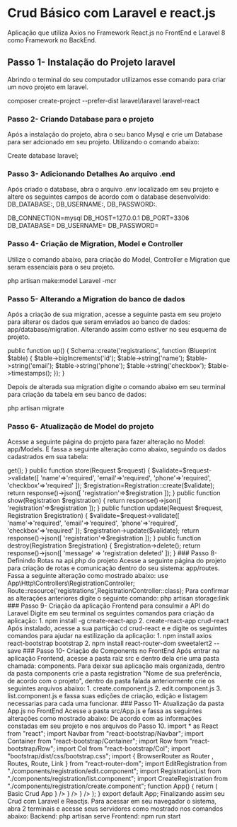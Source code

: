 # Crud Básico com Laravel e react.js

Aplicação que utiliza Axios no Framework React.js no FrontEnd e Laravel 8 como Framework no BackEnd.

## Passo 1- Instalação do Projeto laravel

Abrindo o terminal do seu computador utilizamos esse comando para criar um novo projeto em laravel.

composer create-project --prefer-dist laravel/laravel laravel-react

### Passo 2- Criando Database para o projeto

Após a instalação do projeto, abra o seu banco Mysql e crie um Database para ser adcionado em seu projeto. Utilizando o comando abaixo:

Create database laravel;

### Passo 3- Adicionando Detalhes Ao arquivo .end

Após criado o database, abra o arquivo .env localizado em seu projeto e altere os seguintes campos
de acordo com o database desenvolvido: DB_DATABASE:<NOME DO BANCO>, DB_USERNAME:<NOME DE USUARIO>,
DB_PASSWORD:<SENHA DO SEU BANCO>.

DB_CONNECTION=mysql
DB_HOST=127.0.0.1
DB_PORT=3306
DB_DATABASE=<NOME DO BANCO>
DB_USERNAME=<NOME DE USUARIO>
DB_PASSWORD=<SENHA DO SEU BANCO>

### Passo 4- Criação de Migration, Model e Controller

Utilize o comando abaixo, para criação do Model, Controller e Migration que seram essenciais
para o seu projeto.

php artisan make:model Laravel -mcr

### Passo 5- Alterando a Migration do banco de dados

Após a criação de sua migration, acesse a seguinte pasta em seu projeto para alterar os dados
que seram enviados ao banco de dados: app/database/migration. Alterando assim como estiver no
seu esquema de projeto.

public function up()
    {
        Schema::create('registrations', function (Blueprint $table) {
            $table->bigIncrements('id');
            $table->string('name');
            $table->string('email');
            $table->string('phone');
            $table->string('checkbox');
            $table->timestamps();
        });
    }

Depois de alterada sua migration digite o comando abaixo em seu terminal para criação da tabela
em seu banco de dados:

php artisan migrate

### Passo 6- Atualização de Model do projeto

Acesse a seguinte página do projeto para fazer alteração no Model: app/Models.
E fassa a seguinte alteração como abaixo, seguindo os dados cadastrados em sua
tabela:

<?php

namespace App\Models;

use Illuminate\Database\Eloquent\Factories\HasFactory;
use Illuminate\Database\Eloquent\Model;

class Registration extends Model
{
    use HasFactory;

    protected $fillable = ['name', 'email', 'phone' , 'checkbox'];
}

### Passo 7- Alteração no Controller do projeto

Acesse a seguinte página do projeto para fazer alteração no Controller: app/Http/Controller.
E fassa a seguinte alteração no Index, Store, Show, Update e Delete, seguindo os dados em 
sua tabela e mostrados abaixo:

public function index()
    {
        return Registration::select('id','name','email','phone' , 'checkbox')->get();
    }

     public function store(Request $request)
    {
        
        $validate=$request->validate([
            'name'=>'required',
            'email'=>'required',
            'phone'=>'required',
            'checkbox'=>'required'
        ]);

        $registration=Registration::create($validate);
        return response()->json([
            'registration'=>$registration
        ]);
    }

    public function show(Registration $registration)
    {
        return response()->json([
            'registration'=>$registration
        ]);
    }

     public function update(Request $request, Registration $registration)
    {
        $validate=$request->validate([
            'name'=>'required',
            'email'=>'required',
            'phone'=>'required',
            'checkbox'=>'required'
        ]);

        $registration->update($validate);

        return response()->json([
            'registration'=>$registration
        ]);
    }

    public function destroy(Registration $registration)
    {
        $registration->delete();
        return response()->json([
            'message' => 'registration deleted'
        ]);
    }

   ### Passo 8- Definindo Rotas na api.php do projeto

    Acesse a seguinte página do projeto para criação de rotas e comunicação dentro do
    seu sistema: app/routes.
    Fassa a seguinte alteração como mostrado abaixo:

    use App\Http\Controllers\RegistrationController;
    Route::resource('registrations',RegistrationController::class);

    Para confirmar as alterações anteriores digite o seguinte comando:

    php artisan storage:link

### Passo 9- Criação da aplicação Frontend para consulmir a API do Laravel

Digite em seu terminal os seguintes comandos para criação da aplicação:

1. npm install -g create-react-app
2. create-react-app crud-react

Após instalado, acesse a sua partição cd crud-react e e digite os seguintes comandos
para ajudar na estilização da aplicação:

1. npm install axios react-bootstrap bootstrap
2. npm install react-router-dom sweetalert2 --save

### Passo 10- Criação de Components no FrontEnd

Após entrar na aplicação Frontend, acesse a pasta raiz src e dentro dela crie uma pasta
chamada: components. Para deixar sua aplicação mais organizada, dentro da pasta components
crie a pasta registration "Nome de sua preferência, de acordo com o projeto", dentro da 
pasta falada anteriormente crie os seguintes arquivos abaixo:

1. create.component.js
2. edit.component.js
3. list.component.js

e fassa suas edições de criação, edição e listagem necessarias para cada uma funcionar.

### Passo 11- Atualização da pasta App.js no FrontEnd

Acesse a pasta src/App.js e fassa as seguintes alterações como mostrado abaixo:
De acordo com as informações constadas em seu projeto e nos arquivos do Passo 10.

import * as React from "react";
import Navbar from "react-bootstrap/Navbar";
import Container from "react-bootstrap/Container";
import Row from "react-bootstrap/Row";
import Col from "react-bootstrap/Col";
import "bootstrap/dist/css/bootstrap.css";

import { BrowserRouter as Router , Routes, Route, Link } from "react-router-dom";

import EditRegistration from "./components/registration/edit.component";
import RegistrationList from "./components/registration/list.component";
import CreateRegistration from "./components/registration/create.component";

function App() {
  return (<Router>
    <Navbar bg="primary">
      <Container>
        <Link to={"/"} className="navbar-brand text-white">
          Basic Crud App
        </Link>
      </Container>
    </Navbar>

    <Container className="mt-5">
      <Row>
        <Col md={12}>
          <Routes>
            <Route path="/registration/create" element={<CreateRegistration />} />
            <Route path="/registration/edit/:id" element={<EditRegistration />} />
            <Route exact path='/' element={<RegistrationList />} />
          </Routes>
        </Col>
      </Row>
    </Container>
  </Router>);
}

export default App;

Finalizando assim seu Crud com Laravel e Reactjs.

Para acessar em seu navegador o sistema, abra 2 terminais e acesse seus servidores 
como mostrado nos comandos abaixo:

Backend: php artisan serve
Frontend: npm run start